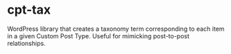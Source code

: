 # cpt-tax
WordPress library that creates a taxonomy term corresponding to each item in a given Custom Post Type. Useful for mimicking post-to-post relationships.
